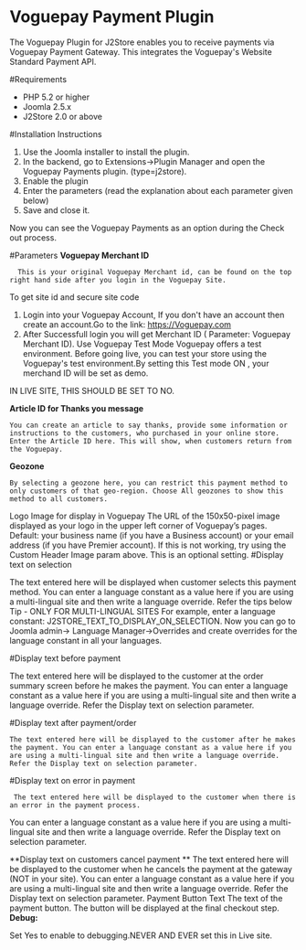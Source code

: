 # Voguepay Payment Plugin
 
  The Voguepay Plugin for J2Store enables you to receive    payments via Voguepay Payment Gateway. This integrates   the Voguepay's Website Standard Payment API. 

#Requirements
* PHP 5.2 or higher
* Joomla 2.5.x 
* J2Store 2.0 or above 

#Installation Instructions
1. Use the Joomla installer to install the plugin. 
2. In the backend, go to Extensions->Plugin Manager and open the Voguepay Payments plugin. (type=j2store). 
3. Enable the plugin 
4. Enter the parameters (read the explanation about each parameter given below) 
5. Save and close it. 

Now you can see the Voguepay Payments as an option during the Check out process. 

#Parameters
 **Voguepay Merchant ID**
 
      This is your original Voguepay Merchant id, can be found on the top right hand side after you login in the Voguepay Site. 
 To get site id and secure site code 
  1. Login into your Voguepay Account, If you don't have an account then create an account.Go to the link:  https://Voguepay.com
2. After Successfull login you will get  Merchant ID ( Parameter: Voguepay Merchant ID).
Use Voguepay Test Mode
	Voguepay offers a test environment. Before going live, you can test your store using the Voguepay's test environment.By setting this Test mode ON ,  your merchand ID will be set as demo.

IN LIVE SITE, THIS SHOULD BE SET TO NO. 

**Article ID for Thanks you message**

    You can create an article to say thanks, provide some information or instructions to the customers, who purchased in your online store. Enter the Article ID here. This will show, when customers return from the Voguepay. 
    
**Geozone**

    By selecting a geozone here, you can restrict this payment method to only customers of that geo-region. Choose All geozones to show this method to all customers.
Logo Image for display in Voguepay
The URL of the 150x50-pixel image displayed as your logo in the upper left corner of Voguepay’s pages. Default: your business name (if you have a Business account) or your email address (if you have Premier account). If this is not working, try using the Custom Header Image param above. 
This is an optional setting.
#Display text on selection

The text entered here will be displayed when customer selects this payment method. You can enter a language constant as a value here if you are using a multi-lingual site and then write a language override. Refer the tips below
Tip - ONLY FOR MULTI-LINGUAL SITES
For example, enter a language constant:
J2STORE_TEXT_TO_DISPLAY_ON_SELECTION.
Now you can go to Joomla admin-> Language Manager->Overrides and create overrides for the language constant in all your languages.

#Display text before payment

The text entered here will be displayed to the customer at the order summary screen before he makes the payment. You can enter a language constant as a value here if you are using a multi-lingual site and then write a language override. Refer the Display text on selection parameter.

#Display text after payment/order

    The text entered here will be displayed to the customer after he makes the payment. You can enter a language constant as a value here if you are using a multi-lingual site and then write a language override. Refer the Display text on selection parameter.
    
#Display text on error in payment

     The text entered here will be displayed to the customer when there is an error in the payment process.
You can enter a language constant as a value here if you are using a multi-lingual site and then write a language override. Refer the Display text on selection parameter.

**Display text on customers cancel payment ** 
    The text entered here will be displayed to the customer when he cancels the payment at the gateway (NOT in your site).
You can enter a language constant as a value here if you are using a multi-lingual site and then write a language override. Refer the Display text on selection parameter.
Payment Button Text
	The text of the payment button. The button will be displayed at the final checkout step.
**Debug:**

   Set  Yes to enable to debugging.NEVER AND EVER set this in Live site.
